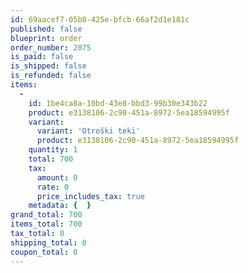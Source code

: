 ```yaml
---
id: 69aacef7-05b8-425e-bfcb-66af2d1e181c
published: false
blueprint: order
order_number: 2075
is_paid: false
is_shipped: false
is_refunded: false
items:
  -
    id: 1be4ca8a-10bd-43e8-bbd3-99b30e343b22
    product: e3138106-2c90-451a-8972-5ea18594995f
    variant:
      variant: 'Otroški teki'
      product: e3138106-2c90-451a-8972-5ea18594995f
    quantity: 1
    total: 700
    tax:
      amount: 0
      rate: 0
      price_includes_tax: true
    metadata: {  }
grand_total: 700
items_total: 700
tax_total: 0
shipping_total: 0
coupon_total: 0
---
```

